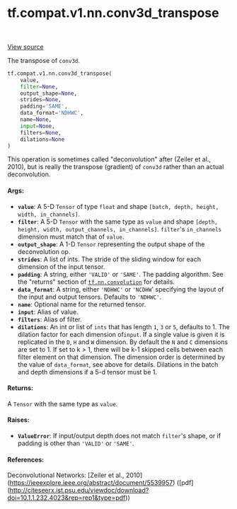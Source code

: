 <div itemscope itemtype="http://developers.google.com/ReferenceObject">
<meta itemprop="name" content="tf.compat.v1.nn.conv3d_transpose" />
<meta itemprop="path" content="Stable" />
</div>

# tf.compat.v1.nn.conv3d_transpose

<!-- Insert buttons and diff -->

<table class="tfo-notebook-buttons tfo-api" align="left">
</table>

<a target="_blank" href="/code/stable/tensorflow/python/ops/nn_ops.py">View source</a>



The transpose of `conv3d`.

``` python
tf.compat.v1.nn.conv3d_transpose(
    value,
    filter=None,
    output_shape=None,
    strides=None,
    padding='SAME',
    data_format='NDHWC',
    name=None,
    input=None,
    filters=None,
    dilations=None
)
```



<!-- Placeholder for "Used in" -->

This operation is sometimes called "deconvolution" after
(Zeiler et al., 2010), but is really the transpose (gradient) of `conv3d`
rather than an actual deconvolution.

#### Args:


* <b>`value`</b>: A 5-D `Tensor` of type `float` and shape
  `[batch, depth, height, width, in_channels]`.
* <b>`filter`</b>: A 5-D `Tensor` with the same type as `value` and shape
  `[depth, height, width, output_channels, in_channels]`.  `filter`'s
  `in_channels` dimension must match that of `value`.
* <b>`output_shape`</b>: A 1-D `Tensor` representing the output shape of the
  deconvolution op.
* <b>`strides`</b>: A list of ints. The stride of the sliding window for each
  dimension of the input tensor.
* <b>`padding`</b>: A string, either `'VALID'` or `'SAME'`. The padding algorithm.
  See the "returns" section of <a href="../../../../tf/nn/convolution.md"><code>tf.nn.convolution</code></a> for details.
* <b>`data_format`</b>: A string, either `'NDHWC'` or `'NCDHW`' specifying the layout
  of the input and output tensors. Defaults to `'NDHWC'`.
* <b>`name`</b>: Optional name for the returned tensor.
* <b>`input`</b>: Alias of value.
* <b>`filters`</b>: Alias of filter.
* <b>`dilations`</b>: An int or list of `ints` that has length `1`, `3` or `5`,
  defaults to 1. The dilation factor for each dimension of`input`. If a
  single value is given it is replicated in the `D`, `H` and `W` dimension.
  By default the `N` and `C` dimensions are set to 1. If set to k > 1, there
  will be k-1 skipped cells between each filter element on that dimension.
  The dimension order is determined by the value of `data_format`, see above
  for details. Dilations in the batch and depth dimensions if a 5-d tensor
  must be 1.


#### Returns:

A `Tensor` with the same type as `value`.



#### Raises:


* <b>`ValueError`</b>: If input/output depth does not match `filter`'s shape, or if
  padding is other than `'VALID'` or `'SAME'`.


#### References:

Deconvolutional Networks:
  [Zeiler et al., 2010]
  (https://ieeexplore.ieee.org/abstract/document/5539957)
  ([pdf]
  (http://citeseerx.ist.psu.edu/viewdoc/download?doi=10.1.1.232.4023&rep=rep1&type=pdf))


